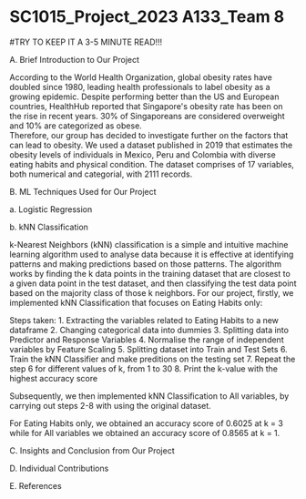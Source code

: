 # SC1015_Project_2023 A133_Team 8

#TRY TO KEEP IT A 3-5 MINUTE READ!!!

A. Brief Introduction to Our Project

According to the World Health Organization, global obesity rates have doubled since 1980, leading health professionals to label obesity as a growing epidemic. Despite performing better than the US and European countries, HealthHub reported that Singapore's obesity rate has been on the rise in recent years. 30% of Singaporeans are considered overweight and 10% are categorized as obese.  
Therefore, our group has decided to investigate further on the factors that can lead to obesity.
We used a dataset published in 2019 that estimates the obesity levels of individuals in Mexico, Peru and Colombia with diverse eating habits and physical condition. The dataset comprises of 17 variables, both numerical and categorial, with 2111 records. 

B. ML Techniques Used for Our Project

a. Logistic Regression



b. kNN Classification

k-Nearest Neighbors (kNN) classification is a simple and intuitive machine learning algorithm used to analyse data because it is effective at identifying patterns and making predictions based on those patterns. The algorithm works by finding the k data points in the training dataset that are closest to a given data point in the test dataset, and then classifying the test data point based on the majority class of those k neighbors. For our project, firstly, we implemented kNN Classification that focuses on Eating Habits only:

Steps taken:
    1. Extracting the variables related to Eating Habits to a new dataframe
    2. Changing categorical data into dummies
    3. Splitting data into Predictor and Response Variables
    4. Normalise the range of independent variables by Feature Scaling
    5. Splitting dataset into Train and Test Sets
    6. Train the kNN Classifier and make preditions on the testing set
    7. Repeat the step 6 for different values of k, from 1 to 30
    8. Print the k-value with the highest accuracy score

Subsequently, we then implemented kNN Classification to All variables, by carrying out steps 2-8 with using the original dataset. 
    
For Eating Habits only, we obtained an accuracy score of 0.6025 at k = 3 while for All variables we obtained an accuracy score of 0.8565 at k = 1.


C. Insights and Conclusion from Our Project


D. Individual Contributions


E. References
